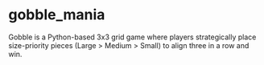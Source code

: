 # gobble_mania
 Gobble is a Python-based 3x3 grid game where players strategically place size-priority pieces (Large > Medium > Small) to align three in a row and win.
